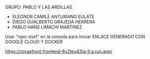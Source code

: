 GRUPO: PABLO Y LAS ARDILLAS

 - ELEONOR CAMILE ANTURIANO EULATE
 - DIEGO GUALBERTO GRAJEDA HERRERA
 - PABLO HANS LIMACHI MARTINEZ

Usar "npm start" en la consola para iniciar
ENLACE GENERADO CON GOOGLE CLOUD Y DOCKER

https://noraafront-frontend-6v2teu43ta-tl.a.run.app/
